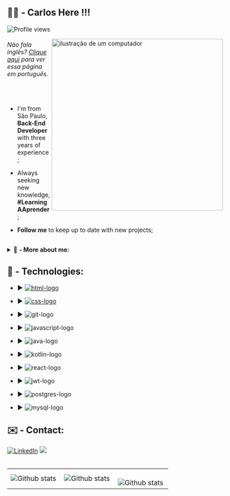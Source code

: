 ## 🧑‍💻 - <strong>Carlos Here</strong> !!!

<p align="left"> <img src="https://komarev.com/ghpvc/?username=carloshenriquefs&color=yellow" alt="Profile views" /> </p>

<img src="https://raw.githubusercontent.com/MicaelliMedeiros/micaellimedeiros/master/image/computer-illustration.png" alt="ilustração de um computador" min-width="400px" max-width="400px" width="400px" align="right">

<p align="left"> 

<h6> Não fala inglês? <a href="https://github.com/carloshenriquefs">Clique aqui</a> para ver essa página em português.</h6>
</br>
  
  - I'm from São Paulo, <strong> Back-End Developer </strong> with three years of experience;

  - Always seeking new knowledge, <strong> #LearningAAprender</strong>;

  - <strong>Follow me</strong> to keep up to date with new projects;

</p>

##

<details>
  <summary> 📌 <strong>- More about me:</strong> </summary>

</br>
  🏬 - Studying Systems Analysis and Development at <strong> FIAP</strong>;
</br>
  💼 -
</details>

##

<h2 align="left">
 🚀 - Technologies:
</h2>

- :arrow_forward: <a href = "https://www.google.com.br/" target = "_blank"><img src = "https://img.shields.io/badge/HTML5-E34F26?style=for-the-badge&logo=html5&logoColor=white" alt = "html-logo"></a>

- :arrow_forward: <a href = "https://www.google.com.br/" target = "_blank"><img src = "https://img.shields.io/badge/CSS3-1572B6?style=for-the-badge&logo=css3&logoColor=white" alt = "css-logo"></a>

- :arrow_forward: <img src = "https://img.shields.io/badge/GIT-E44C30?style=for-the-badge&logo=git&logoColor=white" alt = "git-logo">

- :arrow_forward: <img src = "https://img.shields.io/badge/JavaScript-323330?style=for-the-badge&logo=javascript&logoColor=F7DF1E" alt = "javascript-logo">

- :arrow_forward: <img src = "https://img.shields.io/badge/Java-ED8B00?style=for-the-badge&logo=openjdk&logoColor=white" alt = "java-logo">

- :arrow_forward: <img src = "https://img.shields.io/badge/Kotlin-8A2BE2?style=for-the-badge&logo=kotlin&logoColor=white" alt = "kotlin-logo">

- :arrow_forward: <img src = "https://img.shields.io/badge/react-%2320232a.svg?style=for-the-badge&logo=react&logoColor=%2361DAFB" alt = "react-logo">

- :arrow_forward: <img src = "https://img.shields.io/badge/JWT-black?style=for-the-badge&logo=JSON%20web%20tokens" alt = "jwt-logo">

- :arrow_forward: <img src = "https://img.shields.io/badge/PostgreSQL-316192?style=for-the-badge&logo=postgresql&logoColor=white" alt = "postgres-logo">

- :arrow_forward: <img src = "https://img.shields.io/badge/MySQL-00000F?style=for-the-badge&logo=mysql&logoColor=white" alt = "mysql-logo">

##

<h2 align="left">
✉️ - Contact: 
</h2>

<a href="https://www.linkedin.com/in/carlos-henrique-fs/" title="LinkedIn" target="_blank">
<img src="https://img.shields.io/badge/LinkedIn-0077B5?style=for-the-badge&logo=linkedin&logoColor=white" alt="LinkedIn"/></a>

<a href="mailto:ichfs9108@gmail.com" title="Gmail">
<img src="https://img.shields.io/badge/Gmail-D14836?style=for-the-badge&logo=gmail&logoColor=white" target="_blank">
</a>

<br>
<br>
<table>
  <tr>
    <td>
      <img
        align="left"
        src="https://github-readme-stats.vercel.app/api?username=carloshenriquefs&theme=dark&hide_border=false&include_all_commits=true&count_private=true"
        alt="Github stats"
      />
    </td>
    <td>
      <img
        align="left"
        src="https://github-readme-stats.vercel.app/api/top-langs/?username=carloshenriquefs&theme=dark&hide_border=false&include_all_commits=true&count_private=true&layout=compact"
        alt="Github stats"
      />
    </td>
    <td>
      <br />
      <img
        align="left"
        src="https://github-readme-streak-stats.herokuapp.com/?user=carloshenriquefs&theme=dark&hide_border=false"
        alt="Github stats"
      />
    </td>
  </tr>
</table>
